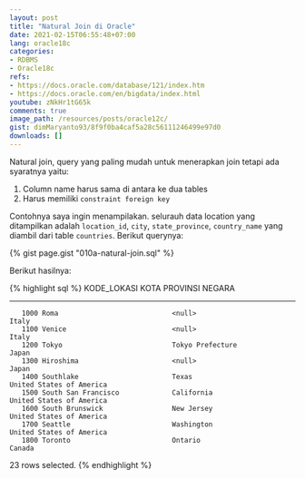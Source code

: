 ```yaml
---
layout: post
title: "Natural Join di Oracle"
date: 2021-02-15T06:55:48+07:00
lang: oracle18c
categories:
- RDBMS
- Oracle18c
refs: 
- https://docs.oracle.com/database/121/index.htm
- https://docs.oracle.com/en/bigdata/index.html
youtube: zNkHr1tG65k
comments: true
image_path: /resources/posts/oracle12c/
gist: dimMaryanto93/8f9f0ba4caf5a28c56111246499e97d0
downloads: []
---
```



Natural join, query yang paling mudah untuk menerapkan join tetapi ada syaratnya yaitu:

1. Column name harus sama di antara ke dua tables
2. Harus memiliki `constraint foreign key`

Contohnya saya ingin menampilakan. selurauh data location  yang ditampilkan adalah `location_id`, `city`, `state_province`, `country_name` yang diambil dari table `countries`. Berikut querynya:

{% gist page.gist "010a-natural-join.sql" %}

Berikut hasilnya:

{% highlight sql %}
KODE_LOKASI KOTA                            PROVINSI                    NEGARA
----------- ------------------------------  -------------------------   ---------------------------
       1000 Roma                            <null>                      Italy
       1100 Venice                          <null>                      Italy
       1200 Tokyo                           Tokyo Prefecture            Japan
       1300 Hiroshima                       <null>                      Japan
       1400 Southlake                       Texas                       United States of America
       1500 South San Francisco             California                  United States of America
       1600 South Brunswick                 New Jersey                  United States of America
       1700 Seattle                         Washington                  United States of America
       1800 Toronto                         Ontario                     Canada

23 rows selected.
{% endhighlight %}